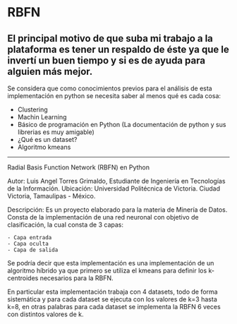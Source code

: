 # RBFN
El principal motivo de que suba mi trabajo a la plataforma es tener un respaldo de éste ya que le invertí un buen tiempo y
si es de ayuda para alguien más mejor.
-------------------------------------------------------------------------------------------------------------------------------
Se considera que como conocimientos previos para el análisis de esta implementación en python se necesita saber al menos qué es
cada cosa:

  - Clustering
  - Machin Learning
  - Básico de programación en Python (La documentación de python y sus librerias es muy amigable)
  - ¿Qué es un dataset?
  - Algoritmo kmeans

-------------------------------------------------------------------------------------------------------------------------------

Radial Basis Function Network (RBFN) en Python

Autor: Luis Angel Torres Grimaldo, Estudiante de Ingeniería en Tecnologías de la Información.
Ubicación: Universidad Politécnica de Victoria. Ciudad Victoria, Tamaulipas - México.

Descripción:
  Es un proyecto elaborado para la materia de Minería de Datos. Consta de la implementación de una red neuronal con objetivo
  de clasificación, la cual consta de 3 capas:
  
    - Capa entrada
    - Capa oculta
    - Capa de salida
    
  Se podría decir que esta implementación es una implementación de un algoritmo híbrido ya que primero se utiliza el kmeans
  para definir los k-centroides necesarios para la RBFN.
  
  En particular esta implementación trabaja con 4 datasets, todo de forma sistemática y para cada dataset se ejecuta con los
  valores de k=3 hasta k=8, en otras palabras para cada dataset se implementa la RBFN 6 veces con distintos valores de k.
  
